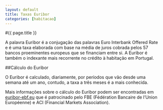 ```yaml
---
layout: default
title: Taxas Euribor
categories: [habitacao]
---
```


#{{ page.title }}

A palavra Euribor é a conjugação das palavras Euro Interbank Offered Rate e é uma taxa elaborada com base na média de juros cobrada pelos 57 bancos proeminentes europeus que se financiam entre si. A Euribor é também o indexante mais recorrente no crédito à habitação em Portugal.

##Cálculo do Euribor

O Euribor é calculado, diariamente, por períodos que vão desde uma semana até um ano, contudo, a taxa a três meses é a mais conhecida.

Mais informações sobre o cálculo do Euribor podem ser encontradas em [euribor-ebf.eu](http://www.euribor-ebf.eu/) que é patrocinado pelo FBE (Fédération Bancaire de l’Union Européenne) e ACI (Financial Markets Association).